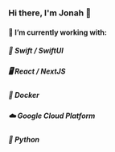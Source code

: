 ### Hi there, I'm Jonah 👋

#### 🔭 I’m currently working with:
#####   📱 Swift / SwiftUI
#####   🖥 React / NextJS
#####   🐳 Docker
#####   ☁️ Google Cloud Platform
#####   🐍 Python
<!--
**Bohne9/Bohne9** is a ✨ _special_ ✨ repository because its `README.md` (this file) appears on your GitHub profile.

Here are some ideas to get you started:

- 🔭 I’m currently working on ...
- 🌱 I’m currently learning ...
- 👯 I’m looking to collaborate on ...
- 🤔 I’m looking for help with ...
- 💬 Ask me about ...
- 📫 How to reach me: ...
- 😄 Pronouns: ...
- ⚡ Fun fact: ...
-->
